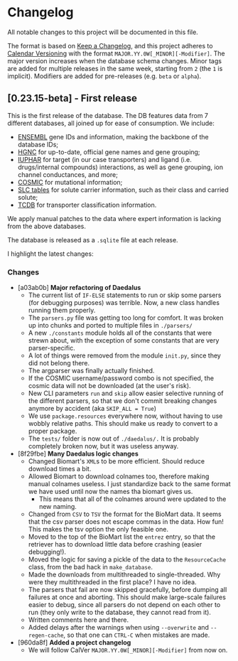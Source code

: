 # Changelog
All notable changes to this project will be documented in this file.

The format is based on [Keep a Changelog](https://keepachangelog.com/en/1.0.0/),
and this project adheres to [Calendar Versioning](https://calver.org/) with the format `MAJOR.YY.0W[_MINOR][-Modifier]`. The major version increases when the database schema changes. Minor tags are added for multiple releases in the same week, starting from `2` (the `1` is implicit). Modifiers are added for pre-releases (e.g. `beta` or `alpha`).

## [0.23.15-beta] - First release

This is the first release of the database. The DB features data from 7 different databases, all joined up for ease of consumption. We include:
- [ENSEMBL](https://www.ensembl.org/index.html) gene IDs and information, making the backbone of the database IDs;
- [HGNC](https://www.genenames.org/) for up-to-date, official gene names and gene grouping;
- [IUPHAR](https://www.guidetopharmacology.org/) for target (in our case transporters) and ligand (i.e. drugs/internal compounds) interactions, as well as gene grouping, ion channel conductances, and more;
- [COSMIC](https://cancer.sanger.ac.uk/cosmic) for mutational information;
- [SLC tables](http://slc.bioparadigms.org/) for solute carrier information, such as their class and carried solute;
- [TCDB](https://www.tcdb.org/) for transporter classification information.

We apply manual patches to the data where expert information is lacking from the above databases.

The database is released as a `.sqlite` file at each release.

I highlight the latest changes:

### Changes
- [a03ab0b] **Major refactoring of Daedalus**
    - The current list of `IF-ELSE` statements to run or skip some parsers
    (for debugging purposes) was terrible. Now, a new class handles
    running them properly.
    - The `parsers.py` file was getting too long for comfort. It was broken up
    into chunks and ported to multiple files in `./parsers/`
    - A new `./constants` module holds all of the constants that were strewn
    about, with the exception of some constants that are very
    parser-specific.
    - A lot of things were removed from the module `init.py`, since they
    did not belong there.
    - The argparser was finally actually finished.
    - If the COSMIC username/password combo is not specified, the cosmic
    data will not be downloaded (at the user's risk).
    - New CLI parameters `run` and `skip` allow easier selective running of
    the different parsers, so that we don't commit breaking changes
    anymore by accident (aka `SKIP_ALL = True`)
    - We use `package.resources` everywhere now, without having to use
    wobbly relative paths. This should make us ready to convert to a
    proper package.
    - The `tests/` folder is now out of `./daedalus/.` It is probably
    completely broken now, but it was useless anyway.
- [8f29fbe] **Many Daedalus logic changes**
    - Changed Biomart's `XML`s to be more efficient. Should reduce download times a bit.
    - Allowed Biomart to download colnames too, therefore making manual colnames useless. I just standardize back to the same format we have used until now the names tha biomart gives us.
        - This means that all of the colnames around were updated to the new naming.
    - Changed from `CSV` to `TSV` the format for the BioMart data. It seems that the csv parser does not escape commas in the data. How fun! This makes the tsv option the only feasible one.
    - Moved to the top of the BioMart list the `entrez` entry, so that the retriever has to download little data before crashing (easier debugging!).
    - Moved the logic for saving a pickle of the data to the `ResourceCache` class, from the bad hack in `make_database`.
    - Made the downloads from multithreaded to single-threaded. Why were they multithreaded in the first place? I have no idea.
    - The parsers that fail are now skipped gracefully, before dumping all failures at once and aborting. This should make large-scale failures easier to debug, since all parsers do not depend on each other to run (they only write to the database, they cannot read from it).
    - Written comments here and there.
    - Added delays after the warnings when using `--overwrite` and `--regen-cache`, so that one can `CTRL-C` when mistakes are made.
- [960da8f] **Added a project changelog**
    - We will follow CalVer `MAJOR.YY.0W[_MINOR][-Modifier]` from now on.
